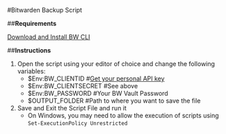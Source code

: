 #Bitwarden Backup Script

##**Requirements**

[Download and Install BW CLI](https://bitwarden.com/help/cli/#download-and-install)

##**Instructions**
1. Open the script using your editor of choice and change the following variables:
    - $Env:BW_CLIENTID #[Get your personal API key](https://bitwarden.com/help/personal-api-key/)
    - $Env:BW_CLIENTSECRET #See above
    - $Env:BW_PASSWORD #Your BW Vault Password
    - $OUTPUT_FOLDER #Path to where you want to save the file
2. Save and Exit the Script File and run it
    - On Windows, you may need to allow the execution of scripts using `Set-ExecutionPolicy Unrestricted`